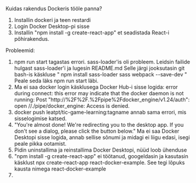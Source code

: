 Kuidas rakendus Dockeris tööle panna?
1. Installin dockeri ja teen restardi
2. Login Docker Desktop-pi sisse
3. Installin "npm install -g create-react-app"
et seadistada React-i põhirakendus. 



Probleemid:
1. npm run start tagastas errori. 
sass-loader'is oli probleem. 
Leidsin failide hulgast sass-loader'i ja lugesin README.md
Selle järgi jooksutasin git bash-is käskluse
" npm install sass-loader sass webpack --save-dev " 
Peale seda läks npm run start läbi.
2. Ma ei saa docker login käsklusega Docker Hub-i sisse logida:
error during connect: this error may indicate that the docker daemon is not running: Post "http://%2F%2F.%2Fpipe%2Fdocker_engine/v1.24/auth": open //./pipe/docker_engine: Access is denied.
3. docker push leatpt/tic-game-learning:tagname
annab sama errori, mis sisselogimise katsed.
4. "You're almost done!
We're redirecting you to the desktop app. If you don't see a dialog, please click the button below."
Ma ei saa Docker Desktopi sisse logida, annab sellise sõnumi ja midagi ei liigu edasi, isegi peale pikka ootamist.
5. Pidin uninstallima ja reinstallima Docker Desktopi, nüüd loob ühenduse
6. "npm install -g create-react-app" ei töötanud, googeldasin
ja kasutasin käsklust npx create-react-app react-docker-example.
See tegi lõpuks kausta nimega react-docker-example
7. 